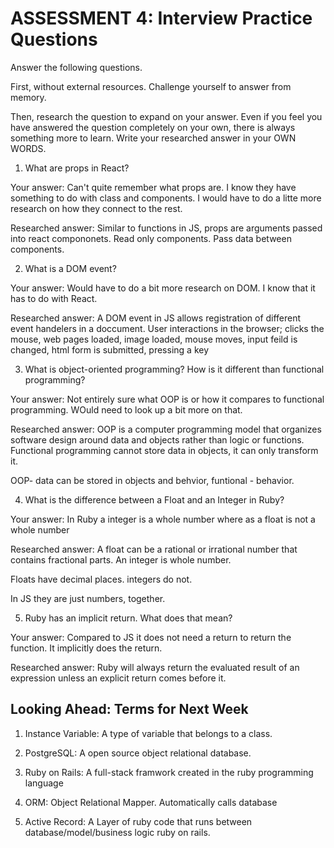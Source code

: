 # ASSESSMENT 4: Interview Practice Questions
Answer the following questions.

First, without external resources. Challenge yourself to answer from memory.

Then, research the question to expand on your answer. Even if you feel you have answered the question completely on your own, there is always something more to learn. Write your researched answer in your OWN WORDS.  

1. What are props in React?

  Your answer: Can't quite remember what props are. I know they have something to do with class and components. I would have to do a litte more research on how they connect to the rest.

  Researched answer: Similar to functions in JS, props are arguments passed into react compononets. Read only components. Pass data between components. 



2. What is a DOM event? 

  Your answer: Would have to do a bit more research on DOM. I know that it has to do with React.

  Researched answer: A DOM event in JS allows registration of different event handelers in a doccument. User interactions in the browser; clicks the mouse, web pages loaded, image loaded, mouse moves, input feild is changed, html form is submitted, pressing a key



3. What is object-oriented programming? How is it different than functional programming?

  Your answer: Not entirely sure what OOP is or how it compares to functional programming. WOuld need to look up a bit more on that.

  Researched answer: OOP is a computer programming model that organizes software design around data and objects rather than logic or functions. Functional programming cannot store data in objects, it can only transform it.

  OOP- data can be stored in objects and behvior, funtional - behavior.


4. What is the difference between a Float and an Integer in Ruby?

  Your answer: In Ruby a integer is a whole number where as a float is not a whole number

  Researched answer: A float can be a rational or irrational number that contains fractional parts. An integer is whole number.

  Floats have decimal places. integers do not.

  In JS they are just numbers, together. 

5. Ruby has an implicit return. What does that mean?

  Your answer: Compared to JS it does not need a return to return the function. It implicitly does the return. 

  Researched answer: Ruby will always return the evaluated result of an expression unless an explicit return comes before it. 




## Looking Ahead: Terms for Next Week

1. Instance Variable: A type of variable that belongs to a class.

2. PostgreSQL: A open source object relational database.

3. Ruby on Rails: A full-stack framwork created in the ruby programming language

4. ORM: Object Relational Mapper. Automatically calls database

5. Active Record: A Layer of ruby code that runs between database/model/business logic ruby on rails.
